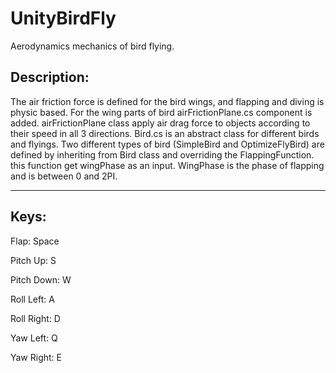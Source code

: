# UnityBirdFly
Aerodynamics mechanics of bird flying.

## Description:

The air friction force is defined for the bird wings, and flapping and diving is physic based. For the wing parts of
bird airFrictionPlane.cs component is added. airFrictionPlane class apply air drag force to objects according to their speed in all 3 directions. Bird.cs is an abstract class for different birds and flyings. Two different types of bird (SimpleBird and OptimizeFlyBird) are defined by inheriting from Bird class and overriding the FlappingFunction. this function get wingPhase as an input. WingPhase is the phase of flapping and is between 0 and 2PI. 

------------------------------------------------------------------------------------------------------------------------------------------
## Keys:
Flap: Space   

Pitch Up: S  	

Pitch Down: W 

Roll Left: A   	

Roll Right: D  		

Yaw Left: Q     

Yaw Right:  E      



